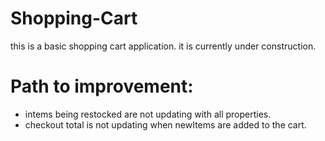 # Shopping-Cart

this is a basic shopping cart application.
it is currently under construction.

# Path to improvement:

- intems being restocked are not updating with all properties. 
- checkout total is not updating when newItems are added to the cart.
